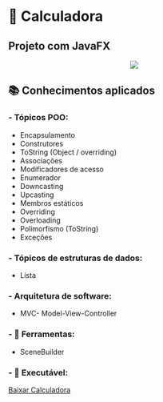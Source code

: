 # 📲 Calculadora
## Projeto com JavaFX

<p align="center">
  <img src="https://github.com/ffernandoadriano/Calculadora/assets/96425026/d960fa88-5021-4579-a9e5-dc3658240d1d.gif" />
</p>


## 📚 Conhecimentos aplicados
### - **Tópicos POO:**
- Encapsulamento
- Construtores
- ToString (Object / overriding)
- Associações
- Modificadores de acesso
- Enumerador
- Downcasting
- Upcasting
- Membros estáticos
- Overriding
- Overloading
- Polimorfismo (ToString)
- Exceções


### - **Tópicos de estruturas de dados:**
- Lista

### - **Arquitetura de software:**
- MVC- Model-View-Controller

### - **🔨 Ferramentas:**
- SceneBuilder

### - **🔗 Executável:**
<a href="https://github.com/ffernandoadriano/Calculadora/raw/main/Calculadora.exe">Baixar Calculadora</a>

